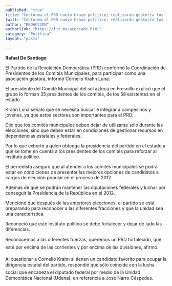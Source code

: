 ```yaml
---
published: "true"
title: "Conforma el PRD nuevo brazo político; realizarán gestoría los líderes municipales"
twitt: "Conforma el PRD nuevo brazo político; realizarán gestoría los líderes municipales"
author: "REDACCION"
authorlink: "https://ljz.mx/acercade.html"
category: "Política"
layout: "posts"

---
```


**Rafael De Santiago**


  El Partido de la Revolución Democrática (PRD) conformó la Coordinación de Presidentes de los Comités Municipales, para participar como una asociación gestora, informó Cornelio Krahn Luna.



  El presidente del Comité Municipal del sol azteca en Fresnillo explicó que el grupo lo forman 35 presidentes de los comités, de los 58 existentes en el estado.



  Krahn Luna señaló que se necesita buscar e integrar a campesinos y jóvenes, ya que estos sectores son importantes para el PRD.



  Dijo que los comités municipales deben dejar de utilizarse sólo durante las elecciones, sino que deben estar en condiciones de gestionar recursos en dependencias estatales y federales.



  Por lo que exhortó a quien obtenga la presidencia del partido en el estado a que se tome en cuenta a los presidentes de los comités para reforzar al instituto político.



  El perredista aseguró que al atender a los comités municipales se podrá estar en condiciones de presentar las mejores opciones de candidatos a cargos de elección popular en el proceso de 2012.



  Además de que se podrán mantener las diputaciones federales y luchar por conseguir la Presidencia de la República en el 2012.



  Mencionó que después de las anteriores elecciones, el partido se está preparando para reconocer a las diferentes fracciones y que la unidad sea una característica.



  Reconoció que este instituto político se debe fortalecer y dejar de lado las diferencias.



  Reconocemos a las diferentes fuerzas, queremos un PRD fortalecido, que esté por encima de las corrientes y por encima de las divisiones, afirmó.



  Al cuestionar a Cornelio Krahn si tienen un candidato favorito para ocupar la dirigencia estatal del partido, respondió que sólo coincide con la lucha social que encabeza el diputado federal por medio de la Unidad Democrática Nacional (Udena), en referencia a José Narro Céspedes.


 
